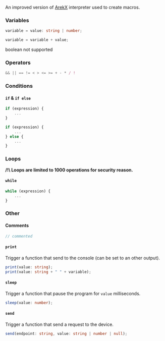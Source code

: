 
An improved version of [ArekX](https://github.com/ArekX/javascript-interpreter-example) interpreter used to create macros.
### Variables
```typescript
variable = value: string | number;

variable = variable + value;

```
boolean not supported

### Operators
```javascript
&& || == != < > <= >= + - * / !
```

### Conditions

#### `if` & `if else`
```javascript
if (expression) {
    ...
}
```
```javascript
if (expression) {
    ...
} else {
    ...
}
```

### Loops
**/!\ Loops are limited to 1000 operations for security reason.**
#### `while`
```javascript
while (expression) {
    ...
}
```

### Other
#### Comments
```javascript
// commented
```
#### `print`
Trigger a function that send to the console (can be set to an other output).
```typescript
print(value: string);
print(value: string + " " + variable);

```
#### `sleep`
Trigger a function that pause the program for `value` milliseconds.
```typescript
sleep(value: number);
```

#### `send`
Trigger a function that send a request to the device.
```typescript
send(endpoint: string, value: string | number | null);
```

